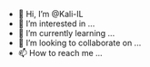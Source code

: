 - 👋 Hi, I’m @Kali-IL
- 👀 I’m interested in ...
- 🌱 I’m currently learning ...
- 💞️ I’m looking to collaborate on ...
- 📫 How to reach me ...

<!---
Kali-IL/Kali-IL is a ✨ special ✨ repository because its `README.md` (this file) appears on your GitHub profile.
You can click the Preview link to take a look at your changes.
--->
